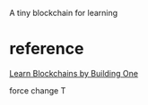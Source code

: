 A tiny blockchain for learning

# reference
[Learn Blockchains by Building One](https://hackernoon.com/learn-blockchains-by-building-one-117428612f46)

force change
T
